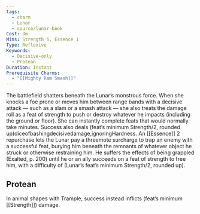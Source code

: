 ```yaml
---
tags:
  - charm
  - Lunar
  - source/lunar-book
Cost: 3m
Mins: Strength 5, Essence 1
Type: Reflexive
Keywords:
  - Decisive-only
  - Protean
Duration: Instant
Prerequisite Charms:
  - "[[Mighty Ram Smash]]"
---
```

The battlefield shatters beneath the Lunar’s monstrous force. When she knocks a foe prone or moves him between range bands with a decisive attack — such as a slam or a smash attack — she also treats the damage roll as a feat of strength to push or destroy whatever he impacts (including the ground or floor). She can instantly complete feats that would normally take minutes. Success also deals (feat’s minimum Strength/2, rounded up)diceofbashingdecisivedamage,ignoringHardness. An [[Essence]] 2 repurchase lets the Lunar pay a threemote surcharge to trap an enemy with a successful feat, burying him beneath the remnants of whatever object he struck or otherwise restraining him. He suffers the effects of being grappled (Exalted, p. 200) until he or an ally succeeds on a feat of strength to free him, with a difficulty of (Lunar’s feat’s minimum Strength/2, rounded up). 
## Protean 

In animal shapes with Trample, success instead inflicts (feat’s minimum [[Strength]]) damage.